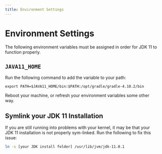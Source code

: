 ```yaml
---
title: Environment Settings
---
```


# Environment Settings

The following environment variables must be assigned in order for JDK 11 to function properly.

## `JAVA11_HOME`

Run the following command to add the variable to your path:

`export PATH=$JAVA11_HOME/bin:$PATH:/opt/gradle/gradle-4.10.2/bin`

Reboot your machine, or refresh your environment variables some other way.

## Symlink your JDK 11 Installation

If you are still running into problems with your kernel, it may be that your JDK 11 installation is not properly sym-linked. Run the following to fix this issue:

```bash
ln -s [your JDK install folder] /usr/lib/jvm/jdk-11.0.1
```